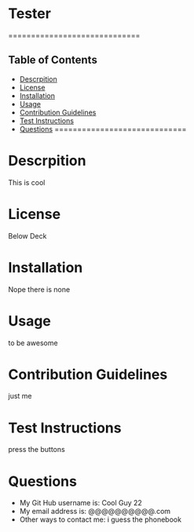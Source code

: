 
# Tester
=============================

## Table of Contents
- [Descrpition](#description)
- [License](#license)
- [Installation](#installation)
- [Usage](#usage)
- [Contribution Guidelines](#contribution_guidelines)
- [Test Instructions](#test_instructions)
- [Questions](#questions)
=============================
# Descrpition
This is cool
# License
Below Deck
# Installation
Nope there is none
# Usage
to be awesome
# Contribution Guidelines
just me
# Test Instructions
press the buttons
# Questions
- My Git Hub username is: Cool Guy 22
- My email address is: @@@@@@@@@@.com
- Other ways to contact me: i guess the phonebook
